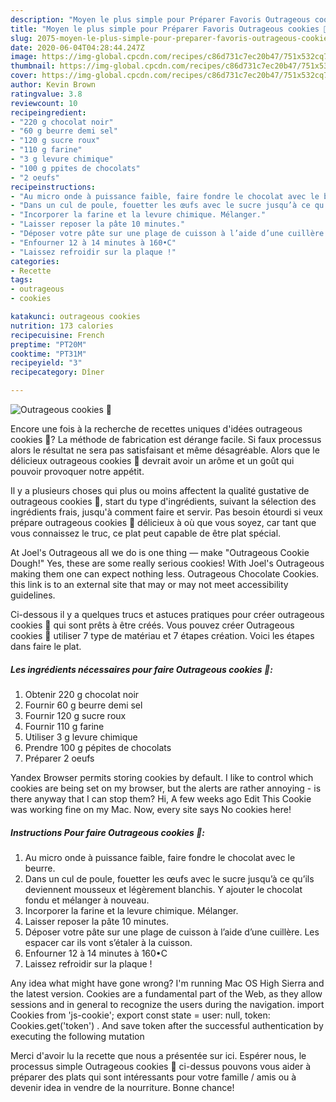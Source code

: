 ```yaml
---
description: "Moyen le plus simple pour Préparer Favoris Outrageous cookies 🍪"
title: "Moyen le plus simple pour Préparer Favoris Outrageous cookies 🍪"
slug: 2075-moyen-le-plus-simple-pour-preparer-favoris-outrageous-cookies
date: 2020-06-04T04:28:44.247Z
image: https://img-global.cpcdn.com/recipes/c86d731c7ec20b47/751x532cq70/outrageous-cookies-🍪-photo-principale-de-la-recette.jpg
thumbnail: https://img-global.cpcdn.com/recipes/c86d731c7ec20b47/751x532cq70/outrageous-cookies-🍪-photo-principale-de-la-recette.jpg
cover: https://img-global.cpcdn.com/recipes/c86d731c7ec20b47/751x532cq70/outrageous-cookies-🍪-photo-principale-de-la-recette.jpg
author: Kevin Brown
ratingvalue: 3.8
reviewcount: 10
recipeingredient:
- "220 g chocolat noir"
- "60 g beurre demi sel"
- "120 g sucre roux"
- "110 g farine"
- "3 g levure chimique"
- "100 g ppites de chocolats"
- "2 oeufs"
recipeinstructions:
- "Au micro onde à puissance faible, faire fondre le chocolat avec le beurre."
- "Dans un cul de poule, fouetter les œufs avec le sucre jusqu’à ce qu’ils deviennent mousseux et légèrement blanchis. Y ajouter le chocolat fondu et mélanger à nouveau."
- "Incorporer la farine et la levure chimique. Mélanger."
- "Laisser reposer la pâte 10 minutes."
- "Déposer votre pâte sur une plage de cuisson à l’aide d’une cuillère. Les espacer car ils vont s’étaler à la cuisson."
- "Enfourner 12 à 14 minutes à 160•C"
- "Laissez refroidir sur la plaque !"
categories:
- Recette
tags:
- outrageous
- cookies

katakunci: outrageous cookies 
nutrition: 173 calories
recipecuisine: French
preptime: "PT20M"
cooktime: "PT31M"
recipeyield: "3"
recipecategory: Dîner

---
```



![Outrageous cookies 🍪](https://img-global.cpcdn.com/recipes/c86d731c7ec20b47/751x532cq70/outrageous-cookies-🍪-photo-principale-de-la-recette.jpg)

Encore une fois à la recherche de recettes uniques d'idées outrageous cookies 🍪? La méthode de fabrication est dérange facile. Si faux processus alors le résultat ne sera pas satisfaisant et même désagréable. Alors que le délicieux outrageous cookies 🍪 devrait avoir un arôme et un goût qui pouvoir provoquer notre appétit.

Il y a plusieurs choses qui plus ou moins affectent la qualité gustative de outrageous cookies 🍪, start du type d'ingrédients, suivant la sélection des ingrédients frais, jusqu'à comment faire et servir. Pas besoin étourdi si veux prépare outrageous cookies 🍪 délicieux à où que vous soyez, car tant que vous connaissez le truc, ce plat peut capable de être plat spécial.

At Joel&#39;s Outrageous all we do is one thing — make &#34;Outrageous Cookie Dough!&#34; Yes, these are some really serious cookies! With Joel&#39;s Outrageous making them one can expect nothing less. Outrageous Chocolate Cookies. this link is to an external site that may or may not meet accessibility guidelines.


Ci-dessous il y a quelques trucs et astuces pratiques pour créer outrageous cookies 🍪 qui sont prêts à être créés. Vous pouvez créer Outrageous cookies 🍪 utiliser 7 type de matériau et 7 étapes création. Voici les étapes dans faire le plat.

<!--inarticleads1-->

##### Les ingrédients nécessaires pour faire Outrageous cookies 🍪:

1. Obtenir 220 g chocolat noir
1. Fournir 60 g beurre demi sel
1. Fournir 120 g sucre roux
1. Fournir 110 g farine
1. Utiliser 3 g levure chimique
1. Prendre 100 g pépites de chocolats
1. Préparer 2 oeufs


Yandex Browser permits storing cookies by default. I like to control which cookies are being set on my browser, but the alerts are rather annoying - is there anyway that I can stop them? Hi, A few weeks ago Edit This Cookie was working fine on my Mac. Now, every site says No cookies here! 

<!--inarticleads2-->

##### Instructions Pour faire Outrageous cookies 🍪:

1. Au micro onde à puissance faible, faire fondre le chocolat avec le beurre.
1. Dans un cul de poule, fouetter les œufs avec le sucre jusqu’à ce qu’ils deviennent mousseux et légèrement blanchis. Y ajouter le chocolat fondu et mélanger à nouveau.
1. Incorporer la farine et la levure chimique. Mélanger.
1. Laisser reposer la pâte 10 minutes.
1. Déposer votre pâte sur une plage de cuisson à l’aide d’une cuillère. Les espacer car ils vont s’étaler à la cuisson.
1. Enfourner 12 à 14 minutes à 160•C
1. Laissez refroidir sur la plaque !


Any idea what might have gone wrong? I&#39;m running Mac OS High Sierra and the latest version. Cookies are a fundamental part of the Web, as they allow sessions and in general to recognize the users during the navigation. import Cookies from &#39;js-cookie&#39;; export const state =  user: null, token: Cookies.get(&#39;token&#39;) . And save token after the successful authentication by executing the following mutation 


Merci d'avoir lu la recette que nous a présentée sur ici. Espérer nous, le processus simple Outrageous cookies 🍪 ci-dessus pouvons vous aider à préparer des plats qui sont intéressants pour votre famille / amis ou à devenir idea in vendre de la nourriture. Bonne chance!
